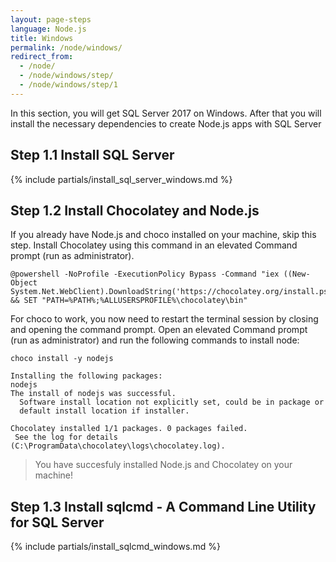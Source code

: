 ```yaml
---
layout: page-steps
language: Node.js
title: Windows
permalink: /node/windows/
redirect_from:
  - /node/
  - /node/windows/step/
  - /node/windows/step/1
---
```


In this section, you will get SQL Server 2017 on Windows. After that you will install the necessary dependencies to create Node.js apps with SQL Server

## Step 1.1 Install SQL Server
{% include partials/install_sql_server_windows.md %}

## Step 1.2 Install Chocolatey and Node.js

If you already have Node.js and choco installed on your machine, skip this step. Install Chocolatey using this command in an elevated Command prompt (run as administrator).

```terminal
@powershell -NoProfile -ExecutionPolicy Bypass -Command "iex ((New-Object System.Net.WebClient).DownloadString('https://chocolatey.org/install.ps1'))" && SET "PATH=%PATH%;%ALLUSERSPROFILE%\chocolatey\bin"
```
For choco to work, you now need to restart the terminal session by closing and opening the command prompt. Open an elevated Command prompt (run as administrator) and run the following commands to install node:

```terminal
choco install -y nodejs
```

```results
Installing the following packages:
nodejs
The install of nodejs was successful.
  Software install location not explicitly set, could be in package or
  default install location if installer.

Chocolatey installed 1/1 packages. 0 packages failed.
 See the log for details (C:\ProgramData\chocolatey\logs\chocolatey.log).
 ```
 > You have succesfuly installed Node.js and Chocolatey on your machine!


## Step 1.3 Install sqlcmd - A Command Line Utility for SQL Server

{% include partials/install_sqlcmd_windows.md %}


